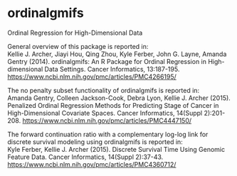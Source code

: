 # ordinalgmifs
Ordinal Regression for High-Dimensional Data

General overview of this package is reported in:<br>
Kellie J. Archer, Jiayi Hou, Qing Zhou, Kyle Ferber, John G. Layne, Amanda Gentry  (2014). ordinalgmifs: An R Package for Ordinal Regression in High-dimensional Data Settings. <it>Cancer Informatics</it>, 13:187-195.
https://www.ncbi.nlm.nih.gov/pmc/articles/PMC4266195/

The no penalty subset functionality of ordinalgmifs is reported in:<br>
Amanda Gentry, Colleen Jackson-Cook, Debra Lyon, Kellie J. Archer  (2015). Penalized Ordinal Regression Methods for Predicting Stage of Cancer in High-Dimensional Covariate Spaces. Cancer Informatics, 14(Suppl 2):201-208.
https://www.ncbi.nlm.nih.gov/pmc/articles/PMC4447150/

The forward continuation ratio with a complementary log-log link for discrete survival modeling using ordinalgmifs is reported in:<br>
Kyle Ferber, Kellie J. Archer  (2015). Discrete Survival Time Using Genomic Feature Data. Cancer Informatics, 14(Suppl 2):37-43.
https://www.ncbi.nlm.nih.gov/pmc/articles/PMC4360712/
